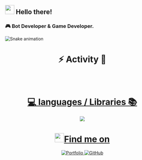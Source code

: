 ## <img src="https://cdn.discordapp.com/emojis/814371796731953192.gif?size=96&quality=lossless" width="30px"/>   Hello there! 

###  🎮 Bot Developer & Game Developer. 

 ![Snake animation](https://raw.githubusercontent.com/ahmeds-khalid/ahmeds-khalid/output/github-contribution-grid-snake-dark.svg)
  <br>
<div align='center'>
 <h1> ⚡ Activity 📆</h1>
  <a href="https://github.com/ahmeds-khalid">
  <p><img src="https://github-readme-stats.vercel.app/api?username=ahmeds-khalid&amp;theme=blue_navy&amp;hide_border=false&amp;include_all_commits=false&amp;count_private=false" alt=""><br><br>
<img src="https://github-readme-streak-stats.herokuapp.com/?user=ahmeds-khalid&amp;theme=blue_navy&amp;hide_border=false" alt=""><br><br>
<img src="https://github-readme-stats.vercel.app/api/top-langs/?username=ahmeds-khalid&amp;theme=blue_navy&amp;hide_border=false&amp;include_all_commits=false&amp;count_private=false&amp;layout=compact" alt=""></p>
</div>

<div align='center'>
 <h1> 💻 languages / Libraries 📚 </h1>

<p align="center">
    <img src="https://skillicons.dev/icons?i=py,godot,html,css,js,flutter,dart,discord,bots,ps,pr,vscode&perline=6"/>
</p>

<div align='center'>
 <h1><img src="https://cdn.discordapp.com/emojis/1003350442866118768.gif?size=96&quality=lossless" width="30px"/>Find me on </h1>

<p><img src="https://img.shields.io/badge/Portfolio-%23000000.svg?style=for-the-badge&amp;logo=firefox&amp;logoColor=#FF7139" alt="Portfolio"> <img src="https://img.shields.io/badge/github-%23121011.svg?style=for-the-badge&amp;logo=github&amp;logoColor=white" alt="GitHub"></p>
